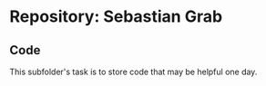 # Repository: Sebastian Grab

## Code

This subfolder's task is to store code that may be helpful one day.
